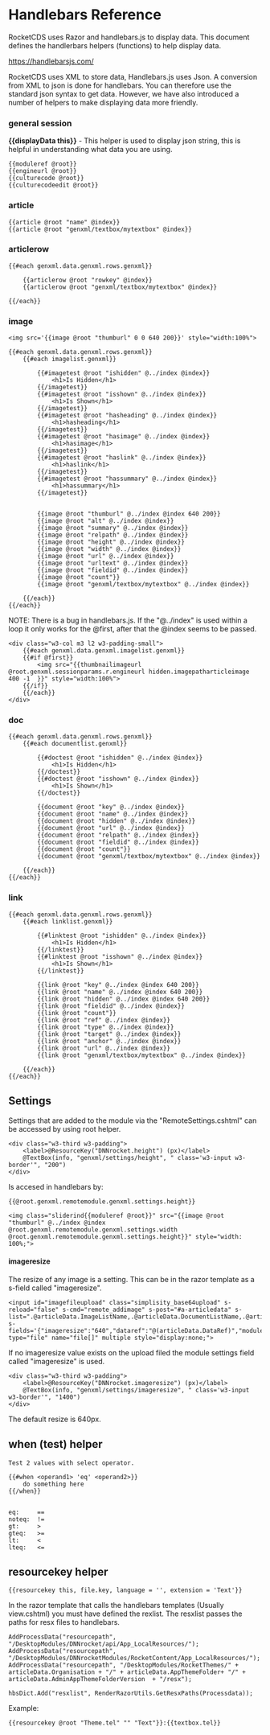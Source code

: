 ﻿# Handlebars Reference

RocketCDS uses Razor and handlebars.js to display data.  This document defines the handlerbars helpers (functions) to help display data.

https://handlebarsjs.com/  

RocketCDS uses XML to store data, Handlebars.js uses Json.  A conversion from XML to json is done for handlebars.  You can therefore use the standard json syntax to get data.  However, we have also introduced a number of helpers to make displaying data more friendly.

### general session

**{{displayData this}}** - This helper is used to display json string, this is helpful in understanding what data you are using.  
```
{{moduleref @root}}
{{engineurl @root}}
{{culturecode @root}}
{{culturecodeedit @root}}
```

### article

```
{{article @root "name" @index}}
{{article @root "genxml/textbox/mytextbox" @index}}

```

### articlerow

```
{{#each genxml.data.genxml.rows.genxml}}

    {{articlerow @root "rowkey" @index}}
    {{articlerow @root "genxml/textbox/mytextbox" @index}}

{{/each}}
```


### image
```
<img src='{{image @root "thumburl" 0 0 640 200}}' style="width:100%">

{{#each genxml.data.genxml.rows.genxml}}
    {{#each imagelist.genxml}}

        {{#imagetest @root "ishidden" @../index @index}}
            <h1>Is Hidden</h1>
        {{/imagetest}}
        {{#imagetest @root "isshown" @../index @index}}
            <h1>Is Shown</h1>
        {{/imagetest}}
        {{#imagetest @root "hasheading" @../index @index}}
            <h1>hasheading</h1>
        {{/imagetest}}
        {{#imagetest @root "hasimage" @../index @index}}
            <h1>hasimage</h1>
        {{/imagetest}}
        {{#imagetest @root "haslink" @../index @index}}
            <h1>haslink</h1>
        {{/imagetest}}
        {{#imagetest @root "hassummary" @../index @index}}
            <h1>hassummary</h1>
        {{/imagetest}}


        {{image @root "thumburl" @../index @index 640 200}}
        {{image @root "alt" @../index @index}}
        {{image @root "summary" @../index @index}}
        {{image @root "relpath" @../index @index}}
        {{image @root "height" @../index @index}}
        {{image @root "width" @../index @index}}
        {{image @root "url" @../index @index}}
        {{image @root "urltext" @../index @index}}
        {{image @root "fieldid" @../index @index}}
        {{image @root "count"}}
        {{image @root "genxml/textbox/mytextbox" @../index @index}}

    {{/each}}
{{/each}}
```
NOTE: There is a bug in handlebars.js.  If the "@../index" is used within a loop it only works for the @first, after that the @index seems to be passed.

```
<div class="w3-col m3 l2 w3-padding-small">
    {{#each genxml.data.genxml.imagelist.genxml}}
    {{#if @first}}
        <img src="{{thumbnailimageurl @root.genxml.sessionparams.r.engineurl hidden.imagepatharticleimage 400 -1  }}" style="width:100%">
    {{/if}}
    {{/each}}
</div>
```

### doc
```
{{#each genxml.data.genxml.rows.genxml}}
    {{#each documentlist.genxml}}

        {{#doctest @root "ishidden" @../index @index}}
            <h1>Is Hidden</h1>
        {{/doctest}}
        {{#doctest @root "isshown" @../index @index}}
            <h1>Is Shown</h1>
        {{/doctest}}

        {{document @root "key" @../index @index}}
        {{document @root "name" @../index @index}}
        {{document @root "hidden" @../index @index}}
        {{document @root "url" @../index @index}}
        {{document @root "relpath" @../index @index}}
        {{document @root "fieldid" @../index @index}}
        {{document @root "count"}}
        {{document @root "genxml/textbox/mytextbox" @../index @index}}

    {{/each}}
{{/each}}
```
### link
```
{{#each genxml.data.genxml.rows.genxml}}
    {{#each linklist.genxml}}

        {{#linktest @root "ishidden" @../index @index}}
            <h1>Is Hidden</h1>
        {{/linktest}}
        {{#linktest @root "isshown" @../index @index}}
            <h1>Is Shown</h1>
        {{/linktest}}

        {{link @root "key" @../index @index 640 200}}
        {{link @root "name" @../index @index 640 200}}
        {{link @root "hidden" @../index @index 640 200}}
        {{link @root "fieldid" @../index @index}}
        {{link @root "count"}}
        {{link @root "ref" @../index @index}}
        {{link @root "type" @../index @index}}
        {{link @root "target" @../index @index}}
        {{link @root "anchor" @../index @index}}
        {{link @root "url" @../index @index}}
        {{link @root "genxml/textbox/mytextbox" @../index @index}}

    {{/each}}
{{/each}}
```

## Settings

Settings that are added to the module via the "RemoteSettings.cshtml" can be accessed by using root helper.
```
<div class="w3-third w3-padding">
    <label>@ResourceKey("DNNrocket.height") (px)</label>
    @TextBox(info, "genxml/settings/height", " class='w3-input w3-border'", "200")
</div>
```
Is accesed in handlebars by:
```
{{@root.genxml.remotemodule.genxml.settings.height}}
```

```
<img class="sliderind{{moduleref @root}}" src="{{image @root "thumburl" @../index @index @root.genxml.remotemodule.genxml.settings.width @root.genxml.remotemodule.genxml.settings.height}}" style="width: 100%;">
```

#### imageresize
The resize of any image is a setting.  This can be in the razor template as a s-field called "imageresize".
```
<input id="imagefileupload" class="simplisity_base64upload" s-reload="false" s-cmd="remote_addimage" s-post="#a-articledata" s-list=".@articleData.ImageListName,.@articleData.DocumentListName,.@articleData.LinkListName" s-fields='{"imageresize":"640","dataref":"@(articleData.DataRef)","moduleref":"@remoteModule.ModuleRef"}' type="file" name="file[]" multiple style="display:none;">
```
If no imageresize value exists on the upload filed the module settings field called "imageresize" is used.
```
<div class="w3-third w3-padding">
    <label>@ResourceKey("DNNrocket.imageresize") (px)</label>
    @TextBox(info, "genxml/settings/imageresize", " class='w3-input w3-border'", "1400")
</div>
```

The default resize is 640px.

## when (test) helper

```
Test 2 values with select operator.

{{#when <operand1> 'eq' <operand2>}}
    do something here
{{/when}}


eq:     ==
noteq:  !=
gt:     >
gteq:   >=
lt:     <
lteq:   <=
```

## resourcekey helper
```
{{resourcekey this, file.key, language = '', extension = 'Text'}}
```
In the razor template that calls the handlebars templates (Usually view.cshtml) you must have defined the rexlist.  The resxlist passes the paths for resx files to handlebars. 
```
AddProcessData("resourcepath", "/DesktopModules/DNNrocket/api/App_LocalResources/");
AddProcessData("resourcepath", "/DesktopModules/DNNrocketModules/RocketContent/App_LocalResources/");
AddProcessData("resourcepath", "/DesktopModules/RocketThemes/" + articleData.Organisation + "/" + articleData.AppThemeFolder+ "/" + articleData.AdminAppThemeFolderVersion  + "/resx");
    
hbsDict.Add("resxlist", RenderRazorUtils.GetResxPaths(Processdata));
```

Example:
```
{{resourcekey @root "Theme.tel" "" "Text"}}:{{textbox.tel}}
```